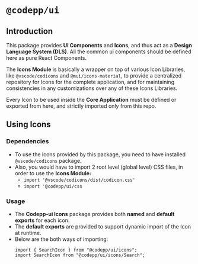 # `@codepp/ui`

## Introduction

This package provides **UI Components** and **Icons**, and thus act as a **Design Language System (DLS)**. All the common ui components should be defined here as pure React Components.

The **Icons Module** is basically a wrapper on top of various Icon Libraries, like `@vscode/codicons` and `@mui/icons-material`, to provide a centralized repository for Icons for the complete application, and for maintaining consistencies in any customizations over any of these Icons Libraries.

Every Icon to be used inside the **Core Application** must be defined or exported from here, and strictly imported only from this repo.

## Using Icons

### Dependencies

- To use the icons provided by this package, you need to have installed `@vscode/codicons` package.
  <br>
- Also, you would have to import 2 root level (global level) CSS files, in order to use the **Icons Module:**
  - `import '@vscode/codicons/dist/codicon.css'`
    <br>
  - `import '@codepp/ui/css`

### Usage

- The **Codepp-ui Icons** package provides both **named** and **default exports** for each icon.
  <br>
- The **default exports** are provided to support dynamic import of the Icon at runtime.
  <br>
- Below are the both ways of importing:
  ```tsx
  import { SearchIcon } from "@codepp/ui/icons";
  import SearchIcon from "@codepp/ui/icons/Search";
  ```
